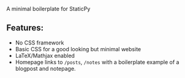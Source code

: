 A minimal boilerplate for StaticPy

## Features:
* No CSS framework
* Basic CSS for a good looking but minimal website
* LaTeX/Mathjax enabled
* Homepage links to `/posts`, `/notes` with a boilerplate example of a blogpost and notepage.
